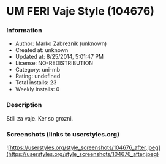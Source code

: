 # UM FERI Vaje Style (104676)

### Information
- Author: Marko Zabreznik (unknown)
- Created at: unknown
- Updated at: 8/25/2014, 5:01:47 PM
- License: NO-REDISTRIBUTION
- Category: uni-mb
- Rating: undefined
- Total installs: 23
- Weekly installs: 0


### Description
Stili za vaje. Ker so grozni.


### Screenshots (links to userstyles.org)
![https://userstyles.org/style_screenshots/104676_after.jpeg](https://userstyles.org/style_screenshots/104676_after.jpeg)


